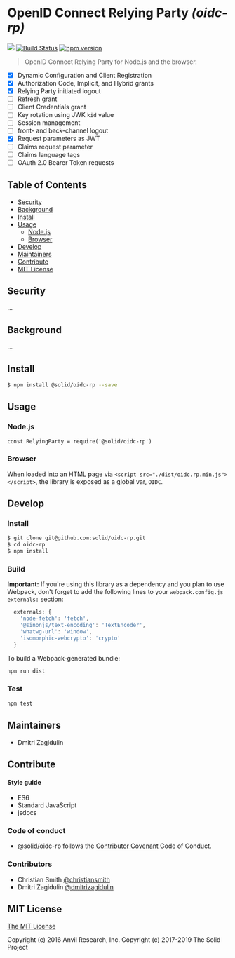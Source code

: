 # OpenID Connect Relying Party _(oidc-rp)_

[![](https://img.shields.io/badge/project-Solid-7C4DFF.svg?style=flat-square)](https://github.com/solid/solid)
[![Build Status](https://travis-ci.org/solid/oidc-rp.svg?branch=master&style=flat-square)](https://travis-ci.org/solid/oidc-rp)
[![npm version](https://badge.fury.io/js/%40solid%2Foidc-rp.svg)](https://badge.fury.io/js/%40solid%2Foidc-rp)

> OpenID Connect Relying Party for Node.js and the browser.

- [x] Dynamic Configuration and Client Registration
- [x] Authorization Code, Implicit, and Hybrid grants
- [x] Relying Party initiated logout
- [ ] Refresh grant
- [ ] Client Credentials grant
- [ ] Key rotation using JWK `kid` value
- [ ] Session management
- [ ] front- and back-channel logout
- [X] Request parameters as JWT
- [ ] Claims request parameter
- [ ] Claims language tags
- [ ] OAuth 2.0 Bearer Token requests

## Table of Contents

* [Security](#security)
* [Background](#background)
* [Install](#install)
* [Usage](#usage)
  * [Node.js](#nodejs)
  * [Browser](#browser)
* [Develop](#develop)
* [Maintainers](#maintainers)
* [Contribute](#contribute)
* [MIT License](#mit-license)

## Security

...

## Background

...

## Install

```bash
$ npm install @solid/oidc-rp --save
```

## Usage

### Node.js

```
const RelyingParty = require('@solid/oidc-rp')
```

### Browser

When loaded into an HTML page via `<script src="./dist/oidc.rp.min.js"></script>`,
the library is exposed as a global var, `OIDC`.


## Develop

### Install

```bash
$ git clone git@github.com:solid/oidc-rp.git
$ cd oidc-rp
$ npm install
```

### Build

**Important:**
If you're using this library as a dependency and you plan to use Webpack, don't
forget to add the following lines to your `webpack.config.js` `externals:` 
section:

```js
  externals: {
    'node-fetch': 'fetch',
    '@sinonjs/text-encoding': 'TextEncoder',
    'whatwg-url': 'window',
    'isomorphic-webcrypto': 'crypto'
  }
```

To build a Webpack-generated bundle:

```bash
npm run dist
```

### Test

```bash
npm test
```

## Maintainers

* Dmitri Zagidulin

## Contribute

#### Style guide

* ES6
* Standard JavaScript
* jsdocs

### Code of conduct

* @solid/oidc-rp follows the [Contributor Covenant](http://contributor-covenant.org/version/1/3/0/) Code of Conduct.

### Contributors

* Christian Smith [@christiansmith](https://github.com/christiansmith)
* Dmitri Zagidulin [@dmitrizagidulin](https://github.com/dmitrizagidulin)

## MIT License

[The MIT License](LICENSE.md)

Copyright (c) 2016 Anvil Research, Inc.
Copyright (c) 2017-2019 The Solid Project
